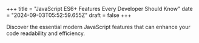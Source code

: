 +++
title = "JavaScript ES6+ Features Every Developer Should Know"
date = "2024-09-03T05:52:59.655Z"
draft = false
+++

  Discover the essential modern JavaScript features that can enhance your code readability and efficiency.
        